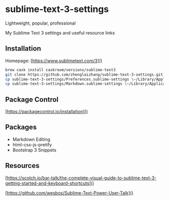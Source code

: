# sublime-text-3-settings

Lightweight, popular, professional

My Sublime Text 3 settings and useful resource links


## Installation

Homepage: [https://www.sublimetext.com/3]() 

```bash
brew cask install caskroom/versions/sublime-text3
git clone https://github.com/zhenglaizhang/sublime-text-3-settings.git
cp sublime-text-3-settings/Preferences.sublime-settings \~/Library/Application\ Support/Sublime\ Text\ 3/Packages/User/
cp sublime-text-3-settings/Markdown.sublime-settings \~/Library/Application\ Support/Sublime\ Text\ 3/Packages/User 
```

## Package Control
[https://packagecontrol.io/installation]()

## Packages

* Markdown Editing
* html-css-js-pretify
* Bootstrap 3 Snippets
![]()



## Resources
[https://scotch.io/bar-talk/the-complete-visual-guide-to-sublime-text-3-getting-started-and-keyboard-shortcuts]()

[https://github.com/wesbos/Sublime-Text-Power-User-Talk]()



